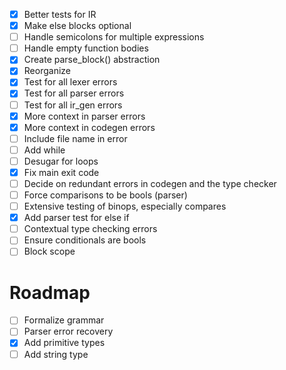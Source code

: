 - [x] Better tests for IR
- [x] Make else blocks optional
- [ ] Handle semicolons for multiple expressions
- [ ] Handle empty function bodies
- [x] Create parse_block() abstraction
- [x] Reorganize
- [x] Test for all lexer errors
- [x] Test for all parser errors
- [ ] Test for all ir_gen errors
- [x] More context in parser errors
- [x] More context in codegen errors
- [ ] Include file name in error
- [ ] Add while
- [ ] Desugar for loops
- [x] Fix main exit code
- [ ] Decide on redundant errors in codegen and the type checker
- [ ] Force comparisons to be bools (parser)
- [ ] Extensive testing of binops, especially compares
- [x] Add parser test for else if
- [ ] Contextual type checking errors
- [ ] Ensure conditionals are bools
- [ ] Block scope

# Roadmap
- [ ] Formalize grammar
- [ ] Parser error recovery
- [x] Add primitive types
- [ ] Add string type
